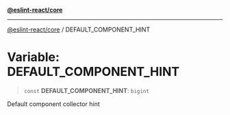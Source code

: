 [**@eslint-react/core**](../README.md)

***

[@eslint-react/core](../README.md) / DEFAULT\_COMPONENT\_HINT

# Variable: DEFAULT\_COMPONENT\_HINT

> `const` **DEFAULT\_COMPONENT\_HINT**: `bigint`

Default component collector hint
